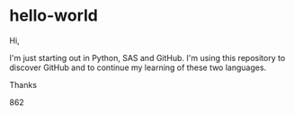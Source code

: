 # hello-world

Hi,

I'm just starting out in Python, SAS and GitHub.  I'm using this repository to discover GitHub and to continue my learning of these two languages.

Thanks

862
